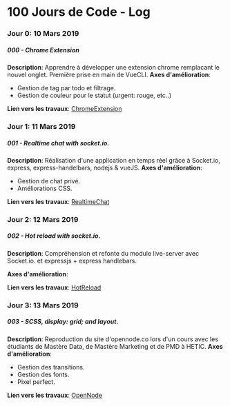 # 100 Jours de Code - Log

### Jour 0: 10 Mars 2019
##### 000 - Chrome Extension 

**Description**: Apprendre à développer une extension chrome remplacant le nouvel onglet. Première prise en main de VueCLI.
**Axes d'amélioration**: 
- Gestion de tag par todo et filtrage.
- Gestion de couleur pour le statut (urgent: rouge, etc..)

**Lien vers les travaux**: [ChromeExtension](./000-chrome-extension/)

### Jour 1: 11 Mars 2019
##### 001 - Realtime chat with socket.io.

**Description**: Réalisation d'une application en temps réel grâce à Socket.io, express, express-handelbars, nodejs & vueJS.
**Axes d'amélioration**: 
- Gestion de chat privé.
- Améliorations CSS.

**Lien vers les travaux**: [RealtimeChat](./001-realtime-chat/)
  
### Jour 2: 12 Mars 2019
##### 002 - Hot reload with socket.io.

**Description**: Compréhension et refonte du module live-server avec Socket.io. et expressjs + express handlebars.

**Axes d'amélioration**:

**Lien vers les travaux**: [HotReload](./002-hot-reload)

### Jour 3: 13 Mars 2019
##### 003 - SCSS, display: grid; and layout.

**Description**: Reproduction du site d'opennode.co lors d'un cours avec les étudiants de Mastère Data, de Mastère Marketing et de PMD à HETIC.
**Axes d'amélioration**:
- Gestion des transitions.
- Gestion des fonts.
- Pixel perfect.

**Lien vers les travaux**: [OpenNode](./003-hetic-layout)